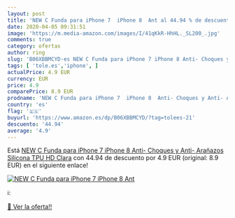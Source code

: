 ```yaml
---
layout: post
title: 'NEW C Funda para iPhone 7  iPhone 8  Ant al 44.94 % de descuento'
date: 2020-04-05 09:31:51
image: 'https://m.media-amazon.com/images/I/41qKkR-HhHL._SL200_.jpg'
comments: true
category: ofertas
author: ring
slug: 'B06XBBMCYD-es NEW C Funda para iPhone 7 iPhone 8 Anti- Choques y Anti-...'
tags: [ 'tole.es','iphone', ]
actualPrice: 4.9 EUR
currency: EUR
price: 4.9
comparePrice: 8.9 EUR
prodname: 'NEW C Funda para iPhone 7  iPhone 8  Anti- Choques y Anti- Arañazos  Silicona TPU  HD Clara'
country: 'es'
flag: '🇪🇸'
buyurl: 'https://www.amazon.es/dp/B06XBBMCYD/?tag=tolees-21'
descuento: '44.94'
average: '4.9'
---
```


Está [NEW C Funda para iPhone 7  iPhone 8  Anti- Choques y Anti- Arañazos  Silicona TPU  HD Clara](https://www.amazon.es/dp/B06XBBMCYD/?tag=tolees-21) con 44.94 de descuento por 4.9 EUR (original: 8.9 EUR) en el siguiente enlace!

[![NEW C Funda para iPhone 7  iPhone 8  Ant](https://m.media-amazon.com/images/I/41qKkR-HhHL._SL200_.jpg)](https://www.amazon.es/dp/B06XBBMCYD/?tag=tolees-21)

ℹ️:


[🛒 Ver la oferta!!](https://www.amazon.es/dp/B06XBBMCYD/?tag=tolees-21)

